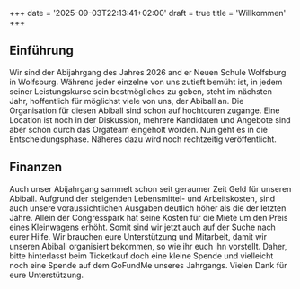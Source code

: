 +++
date = '2025-09-03T22:13:41+02:00'
draft = true
title = 'Willkommen'
+++

## Einführung

Wir sind der Abijahrgang des Jahres 2026 and er Neuen Schule Wolfsburg in Wolfsburg. Während jeder einzelne von uns zutieft bemüht ist, in jedem seiner Leistungskurse sein bestmögliches zu geben, steht im nächsten Jahr, hoffentlich für möglichst viele von uns, der Abiball an. Die Organisation für diesen Abiball sind schon auf hochtouren zugange. Eine Location ist noch in der Diskussion, mehrere Kandidaten und Angebote sind aber schon durch das Orgateam eingeholt worden. Nun geht es in die Entscheidungsphase. Näheres dazu wird noch rechtzeitig veröffentlicht.

## Finanzen

Auch unser Abijahrgang sammelt schon seit geraumer Zeit Geld für unseren Abiball. Aufgrund der steigenden Lebensmittel- und Arbeitskosten, sind auch unsere voraussichtlichen Ausgaben deutlich höher als die der letzten Jahre. Allein der Congresspark hat seine Kosten für die Miete um den Preis eines Kleinwagens erhöht. Somit sind wir jetzt auch auf der Suche nach eurer Hilfe. Wir brauchen eure Unterstützung und Mitarbeit, damit wir unseren Abiball organisiert bekommen, so wie ihr euch ihn vorstellt. Daher, bitte hinterlasst beim Ticketkauf doch eine kleine Spende und vielleicht noch eine Spende auf dem GoFundMe unseres Jahrgangs. Vielen Dank für eure Unterstützung.
